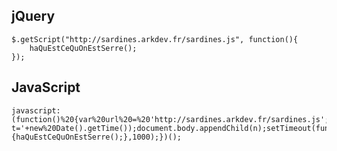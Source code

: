 jQuery
------

    $.getScript("http://sardines.arkdev.fr/sardines.js", function(){
        haQuEstCeQuOnEstSerre();
    });


JavaScript
----------

    javascript:(function()%20{var%20url%20=%20'http://sardines.arkdev.fr/sardines.js';var%20n=document.createElement('script');n.setAttribute('language','javascript');n.setAttribute('src',url+'?t='+new%20Date().getTime());document.body.appendChild(n);setTimeout(function(){haQuEstCeQuOnEstSerre();},1000);})();
